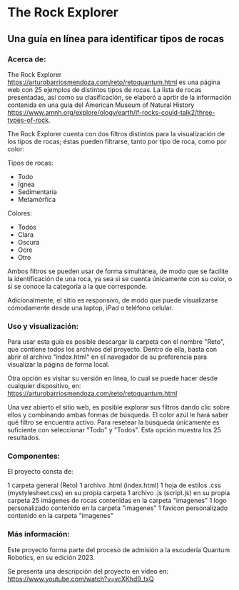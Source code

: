 # The Rock Explorer
## Una guía en línea para identificar tipos de rocas


### Acerca de:

The Rock Explorer <https://arturobarriosmendoza.com/reto/retoquantum.html> es una página web con 25 ejemplos de distintos tipos de rocas. La lista de rocas presentadas, así como su clasificación, se elaboró a aprtir de la información contenida en una guía del American Museum of Natural History <https://www.amnh.org/explore/ology/earth/if-rocks-could-talk2/three-types-of-rock>.

The Rock Explorer cuenta con dos filtros distintos para la visualización de los tipos de rocas; éstas pueden filtrarse, tanto por tipo de roca, como por color:

Tipos de rocas:
- Todo
- Ígnea
- Sedimentaria
- Metamórfica

Colores:
- Todos
- Clara
- Oscura
- Ocre
- Otro

Ambos filtros se pueden usar de forma simultánea, de modo que se facilite la identificación de una roca, ya sea si se cuenta únicamente con su color, o si se conoce la categoría a la que corresponde.

Adicionalmente, el sitio es responsivo, de modo que puede visualizarse cómodamente desde una laptop, iPad o teléfono celular.

### Uso y visualización:

Para usar esta guía es posible descargar la carpeta con el nombre "Reto", que contiene todos los archivos del proyecto. Dentro de ella, basta con abrir el archivo "index.html" en el navegador de su preferencia para visualizar la página de forma local.

Otra opción es visitar su versión en línea, lo cual se puede hacer desde cualquier dispositivo, en: <https://arturobarriosmendoza.com/reto/retoquantum.html>

Una vez abierto el sitio web, es posible explorar sus filtros dando clic sobre ellos y combinando ambas formas de búsqueda. El color azúl le hará saber qué filtro se encuentra activo. Para resetear la búsqueda únicamente es suficiente con seleccionar "Todo" y "Todos". Esta opción muestra los 25 resultados.

### Componentes:

El proyecto consta de:

1 carpeta general (Reto)
1 archivo .html (index.html)
1 hoja de estilos .css (mystylesheet.css) en su propia carpeta
1 archivo .js (script.js) en su propia carpeta
25 imágenes de rocas contenidas en la carpeta "imagenes"
1 logo personalizado contenido en la carpeta "imagenes"
1 favicon personalizado contenido en la carpeta "imagenes"

### Más información:

Este proyecto forma parte del proceso de admisión a la escudería Quantum Robotics, en su edición 2023.

Se presenta una descripción del proyecto en video en: <https://www.youtube.com/watch?v=vcXKhd9_txQ>
